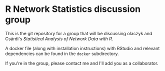 # R Network Statistics discussion group

This is the git repository for a group that will be discussing olaczyk and Csárdi's *Statistical Analysis of Network Data with R*.

A docker file (along with installation instructions) with RStudio and relevant dependencies can be found in the `docker` subdirectory.

If you're in the group, please contact me and I'll add you as a collaborator.  

